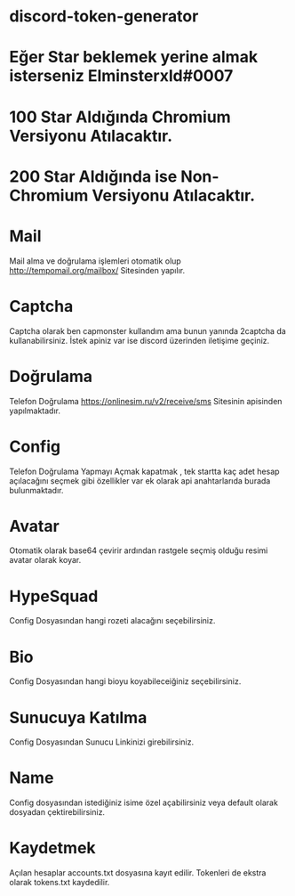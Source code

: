 # discord-token-generator

# Eğer Star beklemek yerine almak isterseniz Elminsterxld#0007

# 100 Star Aldığında Chromium Versiyonu Atılacaktır.

# 200 Star Aldığında ise Non-Chromium Versiyonu Atılacaktır.

# Mail

Mail alma ve doğrulama işlemleri otomatik olup  http://tempomail.org/mailbox/ Sitesinden yapılır.

# Captcha

Captcha olarak ben capmonster kullandım ama bunun yanında 2captcha da kullanabilirsiniz. İstek apiniz var ise discord üzerinden iletişime geçiniz.

# Doğrulama

Telefon Doğrulama https://onlinesim.ru/v2/receive/sms Sitesinin apisinden yapılmaktadır. 

# Config 

Telefon Doğrulama Yapmayı Açmak kapatmak , tek startta kaç adet hesap açılacağını seçmek gibi özellikler var ek olarak api anahtarlarıda burada bulunmaktadır.

# Avatar 

Otomatik olarak base64 çevirir ardından rastgele seçmiş olduğu resimi avatar olarak koyar.

# HypeSquad

Config Dosyasından hangi rozeti alacağını seçebilirsiniz.

# Bio 

Config Dosyasından hangi bioyu koyabileceiğiniz seçebilirsiniz. 

# Sunucuya Katılma

Config Dosyasından Sunucu Linkinizi girebilirsiniz.

# Name

Config dosyasından istediğiniz isime özel açabilirsiniz veya default olarak dosyadan çektirebilirsiniz.

# Kaydetmek

Açılan hesaplar accounts.txt dosyasına kayıt edilir. Tokenleri de ekstra olarak tokens.txt kaydedilir.
